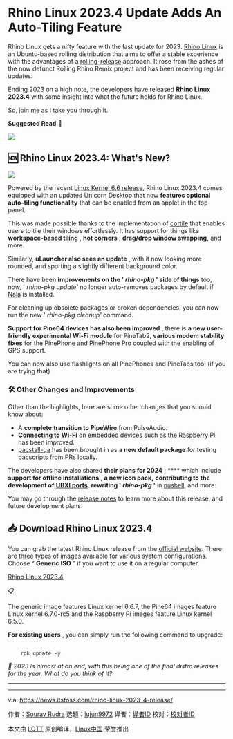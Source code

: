 [#]: subject: "Rhino Linux 2023.4 Update Adds An Auto-Tiling Feature"
[#]: via: "https://news.itsfoss.com/rhino-linux-2023-4-release/"
[#]: author: "Sourav Rudra https://news.itsfoss.com/author/sourav/"
[#]: collector: "lujun9972/lctt-scripts-1700446145"
[#]: translator: "geekpi"
[#]: reviewer: " "
[#]: publisher: " "
[#]: url: " "

Rhino Linux 2023.4 Update Adds An Auto-Tiling Feature
======
Rhino Linux gets a nifty feature with the last update for 2023.
[Rhino Linux][1] is an Ubuntu-based rolling distribution that aims to offer a stable experience with the advantages of a [rolling-release][2] approach. It rose from the ashes of the now defunct Rolling Rhino Remix project and has been receiving regular updates.

Ending 2023 on a high note, the developers have released **Rhino Linux 2023.4** with some insight into what the future holds for Rhino Linux.

So, join me as I take you through it.

**Suggested Read** 📖

![][3]

## 🆕 Rhino Linux 2023.4: What's New?

![][4]

Powered by the recent [Linux Kernel 6.6 release][5], Rhino Linux 2023.4 comes equipped with an updated Unicorn Desktop that now **features optional auto-tiling functionality** that can be enabled from an applet in the top panel.

This was made possible thanks to the implementation of [cortile][6] that enables users to tile their windows effortlessly. It has support for things like **workspace-based tiling** , **hot corners** , **drag/drop window swapping,** and more.

Similarly, **uLauncher also sees an update** , with it now looking more rounded, and sporting a slightly different background color.

There have been **improvements on the ' _rhino-pkg_ ' side of things** too, now, ' _rhino-pkg update'_ no longer auto-removes packages by default if [Nala][7] is installed.

For cleaning up obsolete packages or broken dependencies, you can now run the new ' _rhino-pkg cleanup'_ command.

**Support for Pine64 devices has also been improved** , there is **a new user-friendly experimental Wi-Fi module** for PineTab2, **various modem stability fixes** for the PinePhone and PinePhone Pro coupled with the enabling of GPS support.

You can now also use flashlights on all PinePhones and PineTabs too! (if you are trying that)

### 🛠️ Other Changes and Improvements

Other than the highlights, here are some other changes that you should know about:

  * A **complete** **transition to PipeWire** from PulseAudio.
  * **Connecting to Wi-Fi** on embedded devices such as the Raspberry Pi has been improved.
  * [pacstall-qa][8] has been brought in as **a new default package** for testing pacscripts from PRs locally.



The developers have also shared **their plans for 2024** ; **** which include **support for offline installations** , **a new icon pack,** **contributing to the development of** [**UBXI ports**][9], **rewriting ' _rhino-pkg_ '** in [nushell][10], and more.

You may go through the [release notes][11] to learn more about this release, and future development plans.

## 📥 Download Rhino Linux 2023.4

You can grab the latest Rhino Linux release from the [official website][12]. There are three types of images available for various system configurations. Choose “ **Generic ISO** ” if you want to use it on a regular computer.

[Rhino Linux 2023.4][12]

📋

The generic image features Linux kernel 6.6.7, the Pine64 images feature Linux kernel 6.7.0-rc5 and the Raspberry Pi images feature Linux kernel 6.5.0.

**For existing users** , you can simply run the following command to upgrade:

```

    rpk update -y

```

_💬 2023 is almost at an end, with this being one of the final distro releases for the year. What do you think of it?_

* * *

--------------------------------------------------------------------------------

via: https://news.itsfoss.com/rhino-linux-2023-4-release/

作者：[Sourav Rudra][a]
选题：[lujun9972][b]
译者：[译者ID](https://github.com/译者ID)
校对：[校对者ID](https://github.com/校对者ID)

本文由 [LCTT](https://github.com/LCTT/TranslateProject) 原创编译，[Linux中国](https://linux.cn/) 荣誉推出

[a]: https://news.itsfoss.com/author/sourav/
[b]: https://github.com/lujun9972
[1]: https://rhinolinux.org/index.html
[2]: https://itsfoss.com/rolling-release/
[3]: https://news.itsfoss.com/content/images/size/w256h256/2022/08/android-chrome-192x192.png
[4]: https://news.itsfoss.com/content/images/2023/12/Rhino_Linux_2023.4.png
[5]: https://news.itsfoss.com/linux-kernel-6-6-release/
[6]: https://github.com/leukipp/cortile
[7]: https://itsfoss.com/nala/
[8]: https://github.com/pacstall/pacstall-qa
[9]: https://rhinolinux.org/news-9.html
[10]: https://itsfoss.com/nushell/
[11]: https://rhinolinux.org/news-10.html
[12]: https://rhinolinux.org/download.html
